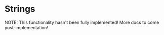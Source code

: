 # Strings #

NOTE: This functionality hasn't been fully implemented! More docs to come post-implementation!

[//]: # (`whamm!` has very basic support for strings; they are injected into the instrumented Wasm program and are represented as the tuple: `&#40;memory_address, length&#41;`.)

[//]: # (Follows are the strings docs from the Virgil repo that I can customize to this context.)
[//]: # (String literals are translated into arrays of bytes and usable as arrays of bytes in your program.
        In fact, the `string` type is just an alias for `Array<byte>`. The two types are completely interchangeable.)

[//]: # ()
[//]: # (```)

[//]: # (var a: string = "";)

[//]: # (var b: string = "The quick brown fox";)

[//]: # (var c: string = null;)

[//]: # (```)

[//]: # ()
[//]: # (## Escapes ##)

[//]: # ()
[//]: # (Strings can use the '\' character to escape some characters, such as carriage return, newline, tab, and quotes within strings.)

[//]: # ()
[//]: # (```)

[//]: # (// newline, tab, carriage-return, backslash, single-quote and double-quote)

[//]: # (var a: string = "\n\t\r\\\'\"";)

[//]: # (```)

[//]: # (## Strings are arrays ##)

[//]: # ()
[//]: # (Remember that strings are simply arrays of bytes. The individual bytes can be accessed just as a normal byte array, as can the length. Out of bounds accesses cause exceptions as well.)

[//]: # ()
[//]: # (```)

[//]: # (var a: string = "abcvar";)

[//]: # (var b: byte = a[0]; // strings are just arrays of bytes)

[//]: # (```)

[//]: # ()
[//]: # (```)

[//]: # (def main&#40;&#41; {)

[//]: # (    var a = "abcvar";)

[//]: # (    var x = a[11]; // produces !BoundsCheckException)

[//]: # (})

[//]: # (```)
